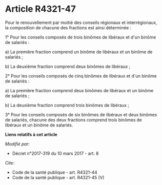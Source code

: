 # Article R4321-47

Pour  le renouvellement par moitié des conseils régionaux et interrégionaux,  la composition de chacune des fractions est
ainsi déterminée : 

1° Pour les conseils composés de trois binômes de libéraux et d'un binôme de salariés : 

a) La première fraction comprend un binôme de libéraux et un binôme de salariés ; 

b) La deuxième fraction comprend deux binômes de libéraux ; 

2° Pour les conseils composés de cinq binômes de libéraux et d'un binôme de salariés : 

a) La première fraction comprend deux binômes de libéraux et un binôme de salariés ; 

b) La deuxième fraction comprend trois binômes de libéraux ; 

3° Pour les conseils composés de six binômes de libéraux et deux  binômes de salariés, chacune des deux fractions comprend
trois binômes  de libéraux et un binôme de salariés.

**Liens relatifs à cet article**

_Modifié par_:

  - Décret n°2017-319 du 10 mars 2017 - art. 8

_Cite_:

  - Code de la santé publique - art. R4321-44
  - Code de la santé publique - art. R4321-45 (V)
